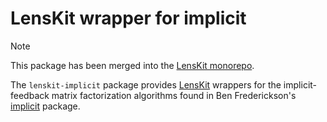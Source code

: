 # LensKit wrapper for implicit

> [!NOTE]
> This package has been merged into the [LensKit monorepo][lkpy].

The `lenskit-implicit` package provides [LensKit][] wrappers for the implicit-feedback matrix factorization
algorithms found in Ben Frederickson's [implicit][] package.

[implicit]: https://pypi.org/project/implicit
[LensKit]: https://lkpy.lenskit.org
[lkpy]: https://github.com/lenskit/lkpy
